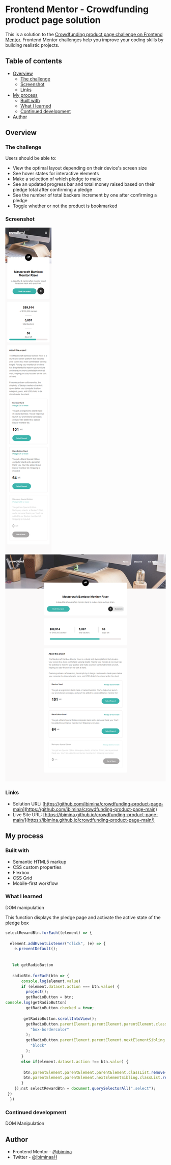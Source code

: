 # Frontend Mentor - Crowdfunding product page solution

This is a solution to the [Crowdfunding product page challenge on Frontend Mentor](https://www.frontendmentor.io/challenges/crowdfunding-product-page-7uvcZe7ZR). Frontend Mentor challenges help you improve your coding skills by building realistic projects. 

## Table of contents

- [Overview](#overview)
  - [The challenge](#the-challenge)
  - [Screenshot](#screenshot)
  - [Links](#links)
- [My process](#my-process)
  - [Built with](#built-with)
  - [What I learned](#what-i-learned)
  - [Continued development](#continued-development)
- [Author](#author)




## Overview

### The challenge

Users should be able to:

- View the optimal layout depending on their device's screen size
- See hover states for interactive elements
- Make a selection of which pledge to make
- See an updated progress bar and total money raised based on their pledge total after confirming a pledge
- See the number of total backers increment by one after confirming a pledge
- Toggle whether or not the product is bookmarked

### Screenshot

![mobile](Capture081.png)
![desktop](Capture082.png)

### Links

- Solution URL: [https://github.com/ibimina/crowdfunding-product-page-main](https://github.com/ibimina/crowdfunding-product-page-main)
- Live Site URL: [https://ibimina.github.io/crowdfunding-product-page-main/](https://ibimina.github.io/crowdfunding-product-page-main/)

## My process

### Built with

- Semantic HTML5 markup
- CSS custom properties
- Flexbox
- CSS Grid
- Mobile-first workflow


### What I learned
DOM manipulation

This function displays the pledge page and activate the active state of the pledge box

```js
selectRewardBtn.forEach((element) => {

  element.addEventListener("click", (e) => {
    e.preventDefault();


   let getRadioButton
    
   radioBtn.forEach(btn => {
       console.log(element.value)
       if (element.dataset.action === btn.value) {
         project();
         getRadioButton = btn;
console.log(getRadioButton)
         getRadioButton.checked = true;

        getRadioButton.scrollIntoView();
         getRadioButton.parentElement.parentElement.parentElement.classList.add(
           "box-bordercolor"
         );
         getRadioButton.parentElement.parentElement.nextElementSibling.classList.add(
           "block"
         );
       } 
       else if(element.dataset.action !== btn.value) {
        
        btn.parentElement.parentElement.parentElement.classList.remove(  "box-bordercolor" );
        btn.parentElement.parentElement.nextElementSibling.classList.remove( "block");
       }
    });nst selectRewardBtn = document.querySelectorAll(".select");
 })
  })

```

### Continued development
DOM Manipulation


## Author


- Frontend Mentor - [@ibimina](https://www.frontendmentor.io/profile/ibimina)
- Twitter - [@ibiminaaH](https://www.twitter.com/ibiminaaH)


